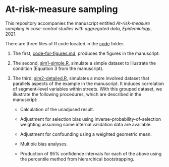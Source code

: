 # At-risk-measure sampling
This repository accompanies the manuscript entitled *At-risk-measure sampling in case-control studies with aggregated data, Epidemiology*, 2021.

There are three files of R code located in the [code](https://github.com/michaeldgarber/at-risk-measure-sampling/tree/master/code) folder.

1. The first, [code-for-figures.md](https://github.com/michaeldgarber/at-risk-measure-sampling/blob/master/code/code-for-figures.md), produces the figures in the manuscript: 

2. The second, [sim1-simple.R](https://github.com/michaeldgarber/at-risk-measure-sampling/blob/master/code/sim1-simple.R), simulate a simple dataset to illustrate the condition (Equation 3 from the manuscript).

3. The third, [sim2-detailed.R](https://github.com/michaeldgarber/at-risk-measure-sampling/blob/master/code/sim2-detailed.R), simulates a more involved dataset that parallels aspects of the example in the manuscript. It induces correlation of segment-level variables within streets. With this grouped dataset, we illustrate the following procedures, which are described in the manuscript:
    
    + Calculation of the unadjused result.

    + Adjustment for selection bias using inverse-probability-of-selection weighting assuming some internal validation data are available.
    
    + Adjustment for confounding using a weighted geometric mean.
    
    + Multiple bias analyses.
    
    + Production of 95% confidence intervals for each of the above using the percentile method from hierarchical bootstrapping.


